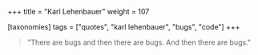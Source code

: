 +++
title = "Karl Lehenbauer"
weight = 107

[taxonomies]
tags = ["quotes", "karl lehenbauer", "bugs", "code"]
+++

> "There are bugs and then there are bugs. And then there are bugs."

